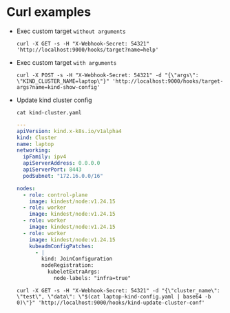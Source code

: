 # Curl examples

- Exec custom target `without arguments`

  ```shell
  curl -X GET -s -H "X-Webhook-Secret: 54321" 'http://localhost:9000/hooks/target?name=help'
  ```

- Exec custom target `with arguments`

  ```shell
  curl -X POST -s -H "X-Webhook-Secret: 54321" -d "{\"args\": \"KIND_CLUSTER_NAME=laptop\"}" 'http://localhost:9000/hooks/target-args?name=kind-show-config'
  ```

- Update kind cluster config

  ```shell
  cat kind-cluster.yaml
  ```
  ```yaml
  ---
  apiVersion: kind.x-k8s.io/v1alpha4
  kind: Cluster
  name: laptop
  networking:
    ipFamily: ipv4
    apiServerAddress: 0.0.0.0
    apiServerPort: 8443
    podSubnet: "172.16.0.0/16"
  
  nodes:
    - role: control-plane
      image: kindest/node:v1.24.15
    - role: worker
      image: kindest/node:v1.24.15
    - role: worker
      image: kindest/node:v1.24.15
    - role: worker
      image: kindest/node:v1.24.15
      kubeadmConfigPatches:
        - |
          kind: JoinConfiguration
          nodeRegistration:
            kubeletExtraArgs:
              node-labels: "infra=true"
  ```

  ```shell
  curl -X GET -s -H "X-Webhook-Secret: 54321" -d "{\"cluster_name\": \"test\", \"data\": \"$(cat laptop-kind-config.yaml | base64 -b 0)\"}" 'http://localhost:9000/hooks/kind-update-cluster-conf'
  ```
